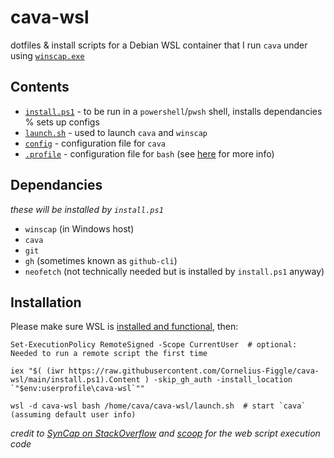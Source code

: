# cava-wsl

dotfiles & install scripts for a Debian WSL container that I run `cava` under using [`winscap.exe`](https://github.com/quantum5/winscap)

## Contents

- [`install.ps1`](./install.ps1) - to be run in a `powershell`/`pwsh` shell, installs dependancies % sets up configs
- [`launch.sh`](./launch.sh) - used to launch `cava` and `winscap`
- [`config`](./config) - configuration file for `cava`
- [`.profile`](./.profile) - configuration file for `bash` (see [here](https://github.com/microsoft/WSL/issues/2067) for more info)

## Dependancies

*these will be installed by `install.ps1`*

- `winscap` (in Windows host)
- `cava`
- `git`
- `gh` (sometimes known as `github-cli`)
- `neofetch` (not technically needed but is installed by `install.ps1` anyway)

## Installation

Please make sure WSL is [installed and functional](https://learn.microsoft.com/en-us/windows/wsl/install), then:

```pwsh
Set-ExecutionPolicy RemoteSigned -Scope CurrentUser  # optional: Needed to run a remote script the first time

iex "$( (iwr https://raw.githubusercontent.com/Cornelius-Figgle/cava-wsl/main/install.ps1).Content ) -skip_gh_auth -install_location `"$env:userprofile\cava-wsl`""

wsl -d cava-wsl bash /home/cava/cava-wsl/launch.sh  # start `cava` (assuming default user info)
```

*credit to [SynCap on StackOverflow](https://stackoverflow.com/a/68530475/19860022) and [scoop](https://scoop.sh) for the web script execution code*
